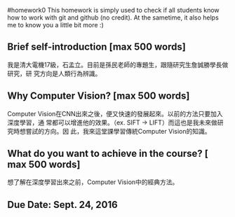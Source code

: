 #homework0
This homework is simply used to check if all students know how to work with git and github (no credit).
At the sametime, it also helps me to know you a little bit more :)

## Brief self-introduction [max 500 words]

我是清大電機17級，石孟立。目前是孫民老師的專題生，跟隨研究生詹誠勝學長做研究，研
究方向是人類行為辨識。
## Why Computer Vision? [max 500 words]

Computer Vision在CNN出來之後，便又快速的發展起來。以前的方法只要加入深度學習，通
常都可以增進他的效果。（ex. SIFT -> LIFT）而這也是我未來做研究時想嘗試的方向。因
此，我來這堂課學習傳統Computer Vision的知識。
## What do you want to achieve in the course? [ max 500 words]

想了解在深度學習出來之前，Computer Vision中的經典方法。

## Due Date: Sept. 24, 2016

